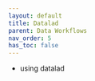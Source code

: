 ```yaml
---
layout: default
title: Datalad
parent: Data Workflows
nav_order: 5
has_toc: false
---
```


- using datalad 


